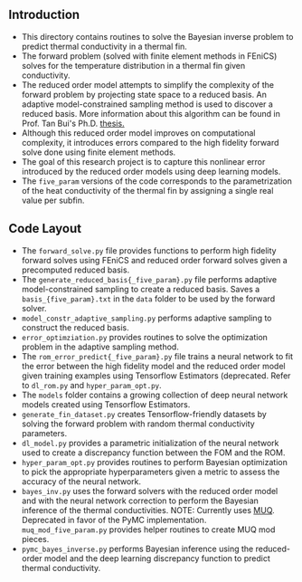 ## Introduction
- This directory contains routines to solve the Bayesian inverse problem to 
predict thermal conductivity in a thermal fin.
- The forward problem (solved with finite element methods in FEniCS) 
solves for the temperature distribution in a thermal fin given conductivity.
- The reduced order model attempts to simplify the complexity of the forward 
problem by projecting state space to a reduced basis. An adaptive 
model-constrained sampling method is used to discover a reduced basis. 
More information about this algorithm can be found in Prof. Tan Bui's Ph.D. 
[thesis.](http://users.ices.utexas.edu/~tanbui/PublishedPapers/TanBuiPhDthesis.pdf)
- Although this reduced order model improves on computational complexity, 
it introduces errors compared to the high fidelity forward solve done using 
finite element methods. 
- The goal of this research project is to capture this nonlinear error introduced 
by the reduced order models using deep learning models.
- The `five_param` versions of the code corresponds to the parametrization of 
the heat conductivity of the thermal fin by assigning a single real value per 
subfin. 

## Code Layout
- The `forward_solve.py` file provides functions to perform high fidelity forward
solves using FEniCS and reduced order forward solves given a precomputed reduced 
basis.
- The `generate_reduced_basis{_five_param}.py` file performs adaptive 
model-constrained sampling to create a reduced basis. Saves a 
`basis_{five_param}.txt` in the `data` folder to be used by the forward solver.
- `model_constr_adaptive_sampling.py` performs adaptive sampling to construct
the reduced basis.
- `error_optimziation.py` provides routines to solve the optimization problem 
in the adaptive sampling method.
- The `rom_error_predict{_five_param}.py` file trains a neural network to fit 
the error between the high fidelity model and the reduced order model given 
training examples using Tensorflow Estimators (deprecated. Refer to `dl_rom.py`
and `hyper_param_opt.py`.
- The `models` folder contains a growing collection of deep neural network models 
created using Tensorflow Estimators.
- `generate_fin_dataset.py` creates Tensorflow-friendly datasets by solving the 
forward problem with random thermal conductivity parameters.
- `dl_model.py` provides a parametric initialization of the neural network
used to create a discrepancy function between the FOM and the ROM.
- `hyper_param_opt.py` provides routines to perform Bayesian optimization to pick 
the appropriate hyperparameters given a metric to assess the accuracy of the 
neural network.
- `bayes_inv.py` uses the forward solvers with the reduced order model and with 
the neural network correction to perform the Bayesian inference of the thermal 
conductivities. NOTE: Currently uses [MUQ](http://muq.mit.edu). Deprecated in
favor of the PyMC implementation. `muq_mod_five_param.py` provides helper 
routines to create MUQ mod pieces.
- `pymc_bayes_inverse.py` performs Bayesian inference using the reduced-order
model and the deep learning discrepancy function to predict thermal conductivity.
